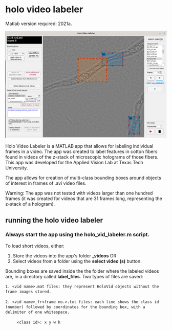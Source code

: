 # holo video labeler


Matlab version required: 2021a.

![alt text](https://github.com/alexandresoaresilva/holo_vid_label/blob/main/docs/UI.png)

Holo Video Labeler is a MATLAB app that allows for labeling individual frames in a video. The app was created to label features in cotton fibers found in videos of the z-stack of microscopic holograms of those fibers. This app was developed for the Applied Vision Lab at Texas Tech University.

The app allows for creation of multi-class bounding boxes around objects of interest in frames of .avi video files.

Warning: The app was not tested with videos larger than one hundred frames (it was created for videos that are 31 frames long, representing the z-stack of a hologram).

## running the holo video labeler

### Always start the app using the holo_vid_labeler.m script.

To load short videos, either:

1. Store the videos into the app's folder **\_videos**
    OR
2. Select videos from a folder using the **select video (s)** button.

Bounding boxes are saved inside the the folder where the labeled videos are, in a directory called **label_files**. Two types of files are saved:

    1. <vid name>.mat files: they represent HoloVid objects without the frame images stored.
    
    2. <vid name>_fr<frame no.>.txt files: each line shows the class id (number) followed by coordinates for the bounding box, with a delimiter of one whitespace.
    	
    	 <class id>: x y w h
